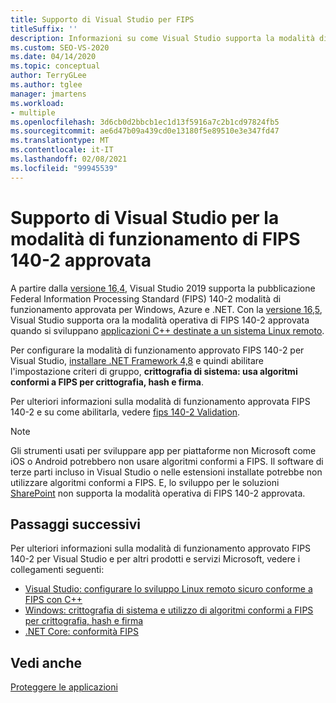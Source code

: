 ```yaml
---
title: Supporto di Visual Studio per FIPS
titleSuffix: ''
description: Informazioni su come Visual Studio supporta la modalità di funzionamento approvata per la pubblicazione Federal Information Processing Standard 140-2 per Windows, Azure e .NET.
ms.custom: SEO-VS-2020
ms.date: 04/14/2020
ms.topic: conceptual
author: TerryGLee
ms.author: tglee
manager: jmartens
ms.workload:
- multiple
ms.openlocfilehash: 3d6cb0d2bbcb1ec1d13f5916a7c2b1cd97824fb5
ms.sourcegitcommit: ae6d47b09a439cd0e13180f5e89510e3e347fd47
ms.translationtype: MT
ms.contentlocale: it-IT
ms.lasthandoff: 02/08/2021
ms.locfileid: "99945539"
---
```

# <a name="visual-studio-support-for-the-fips-140-2-approved-mode-of-operation"></a>Supporto di Visual Studio per la modalità di funzionamento di FIPS 140-2 approvata

A partire dalla [versione 16,4](/visualstudio/releases/2019/release-notes-v16.4/), Visual Studio 2019 supporta la pubblicazione Federal Information Processing Standard (FIPS) 140-2 modalità di funzionamento approvata per Windows, Azure e .NET. Con la [versione 16,5](/visualstudio/releases/2019/release-notes-archive-v16.5), Visual Studio supporta ora la modalità operativa di FIPS 140-2 approvata quando si sviluppano [applicazioni C++ destinate a un sistema Linux remoto](/cpp/linux/set-up-fips-compliant-secure-remote-linux-development/).

Per configurare la modalità di funzionamento approvato FIPS 140-2 per Visual Studio, [installare .NET Framework 4,8](https://dotnet.microsoft.com/download/dotnet-framework/net48) e quindi abilitare l'impostazione criteri di gruppo, **crittografia di sistema: usa algoritmi conformi a FIPS per crittografia, hash e firma**.

Per ulteriori informazioni sulla modalità di funzionamento approvata FIPS 140-2 e su come abilitarla, vedere [fips 140-2 Validation](/windows/security/threat-protection/fips-140-validation/).

> [!NOTE]
> Gli strumenti usati per sviluppare app per piattaforme non Microsoft come iOS o Android potrebbero non usare algoritmi conformi a FIPS. Il software di terze parti incluso in Visual Studio o nelle estensioni installate potrebbe non utilizzare algoritmi conformi a FIPS. E, lo sviluppo per le soluzioni [SharePoint](/sharepoint/security-for-sharepoint-server/federal-information-processing-standard-security-standards/) non supporta la modalità operativa di FIPS 140-2 approvata.

## <a name="next-steps"></a>Passaggi successivi

Per ulteriori informazioni sulla modalità di funzionamento approvato FIPS 140-2 per Visual Studio e per altri prodotti e servizi Microsoft, vedere i collegamenti seguenti:

- [Visual Studio: configurare lo sviluppo Linux remoto sicuro conforme a FIPS con C++](/cpp/linux/set-up-fips-compliant-secure-remote-linux-development/)
- [Windows: crittografia di sistema e utilizzo di algoritmi conformi a FIPS per crittografia, hash e firma](/windows/security/threat-protection/security-policy-settings/system-cryptography-use-fips-compliant-algorithms-for-encryption-hashing-and-signing)
- [.NET Core: conformità FIPS](/dotnet/standard/security/fips-compliance/)

## <a name="see-also"></a>Vedi anche

[Proteggere le applicazioni](securing-applications.md)